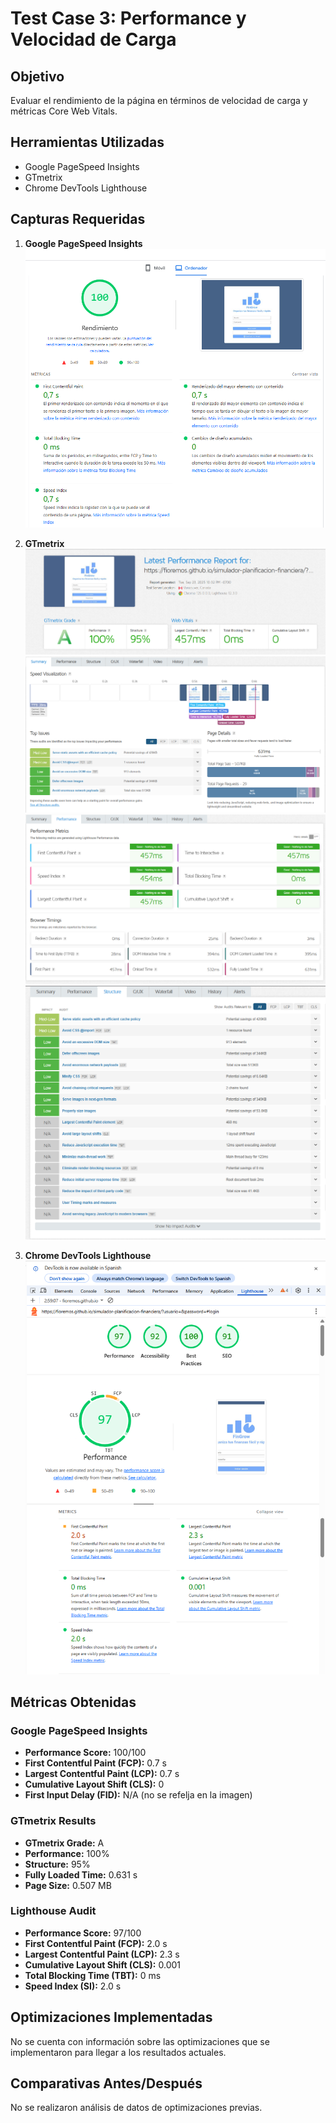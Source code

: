 # Test Case 3: Performance y Velocidad de Carga

## Objetivo
Evaluar el rendimiento de la página en términos de velocidad de carga y métricas Core Web Vitals.

## Herramientas Utilizadas
- Google PageSpeed Insights
- GTmetrix
- Chrome DevTools Lighthouse

## Capturas Requeridas


1. **Google PageSpeed Insights**
![Google PageSpeed Insigths](imagenes/Google-PageSpeed-Insights.png)

2. **GTmetrix**
![GTmetrix Grade](imagenes/GTmetrix-Grade.png)
![GTmetrix Summary](imagenes/GTmetrix-Summary.png)
![GTmetrix Perfomance](imagenes/GTmetrix-Perfomance.png)
![GTmetrix Structure](imagenes/GTmetrix-Structure.png)

3. **Chrome DevTools Lighthouse**
![Chrome DevTools Lighthouse](imagenes/Chrome-DevTools-Lighthouse.png)

## Métricas Obtenidas


### Google PageSpeed Insights
- **Performance Score:** 100/100
- **First Contentful Paint (FCP):** 0.7 s
- **Largest Contentful Paint (LCP):** 0.7 s
- **Cumulative Layout Shift (CLS):** 0
- **First Input Delay (FID):** N/A (no se refelja en la imagen)

### GTmetrix Results
- **GTmetrix Grade:** A
- **Performance:** 100%
- **Structure:** 95%
- **Fully Loaded Time:** 0.631 s
- **Page Size:** 0.507 MB

### Lighthouse Audit
- **Performance Score:** 97/100
- **First Contentful Paint (FCP):** 2.0 s
- **Largest Contentful Paint (LCP):** 2.3 s
- **Cumulative Layout Shift (CLS):** 0.001
- **Total Blocking Time (TBT):** 0 ms
- **Speed Index (SI):** 2.0 s

## Optimizaciones Implementadas
No se cuenta con información sobre las optimizaciones que se implementaron para llegar a los resultados actuales.

## Comparativas Antes/Después
No se realizaron análisis de datos de optimizaciones previas.